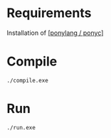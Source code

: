 # Requirements

Installation of [&#x5B;ponylang / ponyc&#x5D;](https://github.com/ponylang/ponyc)

# Compile

```shell
./compile.exe
```

# Run

```shell
./run.exe
```

